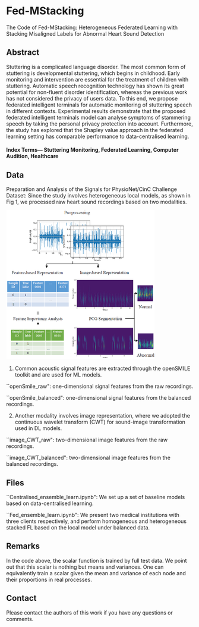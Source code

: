 # Fed-MStacking
The Code of Fed-MStacking: Heterogeneous Federated Learning with Stacking Misaligned Labels for Abnormal Heart Sound  Detection

## Abstract
Stuttering is a complicated language disorder. The most common  form of stuttering is developmental stuttering, which begins  in childhood. Early monitoring and intervention are essential  for the treatment of children with stuttering. Automatic  speech recognition technology has shown its great potential  for non-fluent disorder identification, whereas the previous  work has not considered the privacy of users  data. To  this end, we propose federated intelligent terminals for automatic  monitoring of stuttering speech in different contexts.  Experimental results demonstrate that the proposed federated  intelligent terminals model can analyse symptoms of stammering  speech by taking the personal privacy protection into  account. Furthermore, the study has explored that the Shapley  value approach in the federated learning setting has comparable  performance to data-centralised learning.

#### Index Terms— Stuttering Monitoring, Federated Learning, Computer Audition, Healthcare

## Data
Preparation and Analysis of the Signals for PhysioNet/CinC Challenge Dataset:
Since the study involves heterogeneous local models, as shown in Fig 1, we processed raw heart sound recordings based on two modalities. 

<img src="/results/data.jpg" width="400" height="400">


1) Common acoustic signal features are extracted through the openSMILE toolkit and are used for ML models.
   
``openSmile_raw": one-dimensional signal features from the raw recordings.

``openSmile_balanced": one-dimensional signal features from the balanced recordings.

2) Another modality involves image representation, where we adopted the continuous wavelet transform (CWT) for sound-image transformation used in DL models.
   
``image_CWT_raw": two-dimensional image features from the raw recordings.

``image_CWT_balanced": two-dimensional image features from the balanced recordings.

## Files

``Centralised_ensemble_learn.ipynb": We set up a set of baseline models based on data-centralised learning.

``Fed_ensemble_learn.ipynb": We present two medical institutions with three clients respectively, and perform homogeneous and heterogeneous stacked FL based on the local model under balanced data. 

## Remarks

In the code above, the scalar function is trained by full test data. We point out that this scalar is nothing but means and variances. One can equivalently train a scalar given the mean and variance of each node and their proportions in real processes.

## Contact

Please contact the authors of this work if you have any questions or comments.
